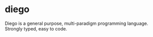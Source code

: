 # diego
Diego is a general purpose, multi-paradigm programming language. Strongly typed, easy to code.
